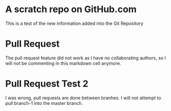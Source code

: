 # A scratch repo on GitHub.com
This is a test of the new information added into the Git Repository

# Pull Request
The pull request feature did not work as I have no collaborating 
authors, so I will not be commenting in this markdown cell anymore.

# Pull Request Test 2
I was wrong, pull requests are done between branhes.
I will not attempt to pull branch-1 into the master
branch.